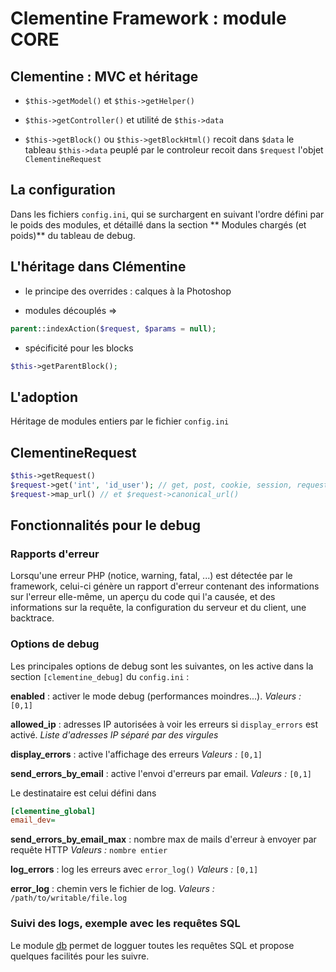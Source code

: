 # Clementine Framework : module CORE

## Clementine : MVC et héritage

* ```$this->getModel()``` et ```$this->getHelper()```

* ```$this->getController()``` et utilité de ```$this->data```

* ```$this->getBlock()``` ou ```$this->getBlockHtml()```
recoit dans ```$data``` le tableau ```$this->data``` peuplé par le controleur
recoit dans ```$request``` l'objet ```ClementineRequest```

## La configuration

Dans les fichiers ```config.ini```, qui se surchargent en suivant l'ordre défini par le poids des modules, et détaillé dans la section ** Modules chargés (et poids)** du tableau de debug.

## L'héritage dans Clémentine

* le principe des overrides : calques à la Photoshop

* modules découplés => 

```php
parent::indexAction($request, $params = null);
```

* spécificité pour les blocks 

```php
$this->getParentBlock();
```

L'adoption
---
Héritage de modules entiers par le fichier ```config.ini```

ClementineRequest
---
```php
$this->getRequest()
$request->get('int', 'id_user'); // get, post, cookie, session, request...
$request->map_url() // et $request->canonical_url()
```

Fonctionnalités pour le debug
---

### Rapports d'erreur

Lorsqu'une erreur PHP (notice, warning, fatal, ...) est détectée par le framework, celui-ci génère un rapport d'erreur contenant des informations sur l'erreur elle-même, un aperçu du code qui l'a causée, et des informations sur la requête, la configuration du serveur et du client, une backtrace.

### Options de debug

Les principales options de debug sont les suivantes, on les active dans la section `[clementine_debug]` du `config.ini` :

**enabled** : activer le mode debug (performances moindres...). 
_Valeurs :_ `[0,1]`

**allowed_ip** : adresses IP autorisées à voir les erreurs si `display_errors` est activé. 
_Liste d'adresses IP séparé par des virgules_

**display_errors** : active l'affichage des erreurs
_Valeurs :_ `[0,1]`

**send_errors_by_email** : active l'envoi d'erreurs par email.
_Valeurs :_ `[0,1]`

Le destinataire est celui défini dans 
```ini
[clementine_global]
email_dev=
```

**send_errors_by_email_max** : nombre max de mails d'erreur à envoyer par requête HTTP
_Valeurs :_ `nombre entier`

**log_errors** : log les erreurs avec `error_log()`
_Valeurs :_ `[0,1]`

**error_log** : chemin vers le fichier de log.
_Valeurs :_ `/path/to/writable/file.log`

### Suivi des logs, exemple avec les requêtes SQL

Le module [db](https://github.com/pa-de-solminihac/clementine-framework-module-db) permet de logguer toutes les requêtes SQL et propose quelques facilités pour les suivre.
